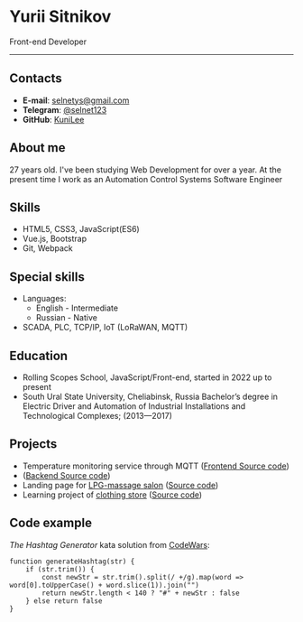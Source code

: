 # Yurii Sitnikov
Front-end Developer
***
## Contacts
* **E-mail**: [selnetys@gmail.com](mailto:selnetys@gmail.com)
* **Telegram**: [@selnet123](https://t.me/selnet123)
* **GitHub**: [KuniLee](https://github.com/KuniLee)

## About me
27 years old. I've been studying Web Development for over a year.
At the present time I work as an Automation Control Systems Software Engineer

## Skills
* HTML5, CSS3, JavaScript(ES6)
* Vue.js, Bootstrap
* Git, Webpack

## Special skills
* Languages: 
  * English - Intermediate
  * Russian - Native
* SCADA, PLC, TCP/IP, IoT (LoRaWAN, MQTT)

## Education
* Rolling Scopes School, JavaScript/Front-end, started in 2022 up to present
* South Ural State University, Cheliabinsk, Russia
  Bachelor’s degree in Electric Driver and Automation of
  Industrial Installations and Technological Complexes; (2013—2017)

## Projects
* Temperature monitoring service through MQTT 
  ([Frontend Source code](https://github.com/KuniLee/RA_Cloud))
* ([Backend Source code](https://github.com/KuniLee/RA_server))
* Landing page for [LPG-massage salon](https://kunilee.github.io/lpg-landing/)
  ([Source code](https://github.com/KuniLee/lpg-landing))
* Learning project of [clothing store](https://kunilee.github.io/prof_verstka_course/)
([Source code](https://github.com/KuniLee/prof_verstka_course))
## Code example
*The Hashtag Generator*
  kata solution from [CodeWars](https://www.codewars.com/kata/52449b062fb80683ec000024):
```
function generateHashtag(str) {
    if (str.trim()) {
        const newStr = str.trim().split(/ +/g).map(word => word[0].toUpperCase() + word.slice(1)).join("")
        return newStr.length < 140 ? "#" + newStr : false
    } else return false
}
```




